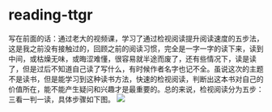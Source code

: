 # reading-ttgr
写在前面的话：通过老大的视频课，学习了通过检视阅读提升阅读速度的五步法，这是我之前没有接触过的，回顾之前的阅读习惯，完全是一字一字的读下来，读到中间，或枯燥无味，或晦涩难懂，很容易就半途而废了，还有些情况下，读是读了，但是过后不知道自己读了写什么，有时候作者名字也记不全。虽说这次的主题不是读书，但是能学习到这种读书方法，快速的检视阅读，判断出这本书对自己的价值所在，能不能产生疑问和兴趣才是最重要的。总的来说，检视阅读分为五步：三看一判一读，具体步骤如下图。
![](http://f.hiphotos.baidu.com/image/pic/item/279759ee3d6d55fbcf5dec9a64224f4a21a4ddf7.jpg)

